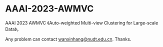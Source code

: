 # AAAI-2023-AWMVC
AAAI 2023 AWMVC
《Auto-weighted Multi-view Clustering for Large-scale Data》。

Any problem can contact wanxinhang@nudt.edu.cn. Thanks.
